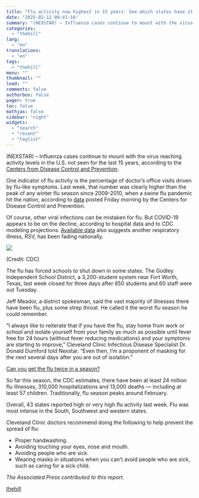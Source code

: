 ```yaml
---
title: "Flu activity now highest in 15 years: See which states have it worst"
date: "2025-02-12 09:41:16"
summary: "(NEXSTAR) – Influenza cases continue to mount with the virus reaching activity levels in the U.S. not seen for the last 15 years, according to the Centers from Disease Control and Prevention. One indicator of flu activity is the percentage of doctor’s office visits driven by flu-like symptoms. Last week,..."
categories:
  - "thehill"
lang:
  - "en"
translations:
  - "en"
tags:
  - "thehill"
menu: ""
thumbnail: ""
lead: ""
comments: false
authorbox: false
pager: true
toc: false
mathjax: false
sidebar: "right"
widgets:
  - "search"
  - "recent"
  - "taglist"
---
```


(NEXSTAR) – Influenza cases continue to mount with the virus reaching activity levels in the U.S. not seen for the last 15 years, according to the [Centers from Disease Control and Prevention](https://www.cdc.gov/fluview/surveillance/2025-week-05.html).

One indicator of flu activity is the percentage of doctor’s office visits driven by flu-like symptoms. Last week, that number was clearly higher than the peak of any winter flu season since 2009-2010, when a swine flu pandemic hit the nation, according to [data](https://www.cdc.gov/fluview/surveillance/2025-week-05.html) posted Friday morning by the Centers for Disease Control and Prevention.

Of course, other viral infections can be mistaken for flu. But COVID-19 appears to be on the decline, according to hospital data and to CDC modeling projections. [Available data](https://www.cdc.gov/respiratory-viruses/data/) also suggests another respiratory illness, RSV, has been fading nationally.

![](https://thehill.com/wp-content/uploads/sites/2/2025/02/Screenshot-2025-02-11-at-5.00.02%E2%80%AFPM.png?strip=1)

(Credit: CDC)

The flu has forced schools to shut down in some states. The Godley Independent School District, a 3,200-student system near Fort Worth, Texas, last week closed for three days after 650 students and 60 staff were out Tuesday.

Jeff Meador, a district spokesman, said the vast majority of illnesses there have been flu, plus some strep throat. He called it the worst flu season he could remember.

“I always like to reiterate that if you have the flu, stay home from work or school and isolate yourself from your family as much as possible until fever free for 24 hours (without fever reducing medications) and your symptoms are starting to improve,” Cleveland Clinic Infectious Disease Specialist Dr. Donald Dumford told Nexstar. “Even then, I’m a proponent of masking for the next several days after you are out of isolation.”


[Can you get the flu twice in a season?](https://thehill.com/homenews/5128839-can-you-get-the-flu-twice-in-a-season/?ipid=promo-link-block1) 

So far this season, the CDC estimates, there have been at least 24 million flu illnesses, 310,000 hospitalizations and 13,000 deaths — including at least 57 children. Traditionally, flu season peaks around February.

Overall, 43 states reported high or very high flu activity last week. Flu was most intense in the South, Southwest and western states.

Cleveland Clinic doctors recommend doing the following to help prevent the spread of flu:

* Proper handwashing.
* Avoiding touching your eyes, nose and mouth.
* Avoiding people who are sick.
* Wearing masks in situations when you can’t avoid people who are sick, such as caring for a sick child.

*The Associated Press contributed to this report.*

[thehill](https://thehill.com/homenews/nexstar_media_wire/5139788-flu-activity-now-highest-in-15-years-see-which-states-have-it-worst/)
